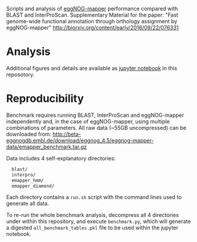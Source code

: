 Scripts and analysis of [eggNOG-mapper](https://github.com/jhcepas/eggnog-mapper) performance compared with BLAST and InterProScan.
Supplementary Material for the paper: "Fast genome-wide functional annotation through orthology assignment by eggNOG-mapper" http://biorxiv.org/content/early/2016/09/22/076331

# Analysis

Additional figures and details are available as [jupyter notebook](./benchmark_analysis.ipynb) in this reposotory. 


# Reproducibility

Benchmark requires running BLAST, InterProScan and eggNOG-mapper independently
and, in the case of eggNOG-mapper, using multiple combinations of parameters.
All raw data (~55GB uncompressed) can be downloaded from:
http://beta-eggnogdb.embl.de/download/eggnog_4.5/eggnog-mapper-data/emapper_benchmark.tar.gz

Data includes 4 self-explanatory directories: 

```bash
  blast/
  interpro/
  emapper_hmm/
  emapper_diamond/
```

Each directory contains a `run.sh` script with the command lines used to generate all data. 

To re-run the whole benchmark analysis, decompress all 4 directories under
within this repository, and execute `benchmark.py`, which will generate a
digested `all_benchmark_tables.pkl` file to be used within the jupyter notebook.





